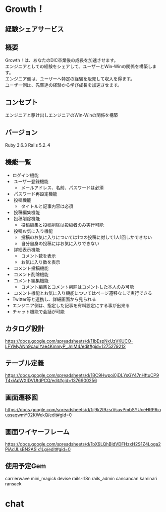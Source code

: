 # Growth！

## 経験シェアサービス

## 概要
Growth！は、あなたのDIC卒業後の成長を加速させます。							
エンジニアとしての経験をシェアして、ユーザーとWin-Winの関係を構築します。							
エンジニア側は、ユーザーへ特定の経験を販売して収入を得ます。							
ユーザー側は、先輩達の経験から学び成長を加速させます。							

## コンセプト

エンジニアと駆け出しエンジニアのWin-Winの関係を構築

## バージョン

Ruby 2.6.3 Rails 5.2.４

## 機能一覧

* ログイン機能
*  ユーザー登録機能
    *  メールアドレス、名前、パスワードは必須
*  パスワード再設定機能
*  投稿機能
    *  タイトルと記事内容は必須
*  投稿編集機能
*  投稿削除機能
    *  投稿編集と投稿削除は投稿者のみ実行可能
*  投稿お気に入り機能
    *  投稿のお気に入りについては1つの投稿に対して1人1回しかできない
    *  自分自身の投稿にはお気に入りできない
*  詳細表示機能
    *  コメント数を表示
    *  お気に入り数を表示
*  コメント投稿機能
*  コメント削除機能
*  コメント編集機能
    *  コメント編集とコメント削除はコメントした本人のみ可能
*  コメント機能とお気に入り機能についてはページ遷移なしで実行できる
* Twitter等と連携し、詳細画面から見られる
* エンジニア側は、指定した記事を有料設定にする事が出来る
* チャット機能で会話が可能
　
## カタログ設計
https://docs.google.com/spreadsheets/d/11bEspNxUzVKUCO-LFYMyANh9cauIYae4KmmyP_JnlM4/edit#gid=1275279212

## テーブル定義
https://docs.google.com/spreadsheets/d/1BC9Hwpoi0jDLYsGY47nHftuCP9T4xiApWXIDVUtdPCQ/edit#gid=1376900256

## 画面遷移図
https://docs.google.com/spreadsheets/d/1ij9k2t9zsrVsuvPmbSYUceHRP6ioussaqwmY02KWekQ/edit#gid=0

## 画面ワイヤーフレーム
https://docs.google.com/spreadsheets/d/1bX9LQhBIdVDFHzxH2S1Z4Loga2PiAdJLsBN2ASlx1Lg/edit#gid=0

## 使用予定Gem
carrierwave
mini_magick
devise
rails-i18n
rails_admin
cancancan
kaminari
ransack
# chat
